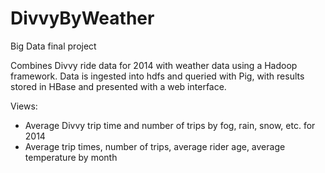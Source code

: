 # DivvyByWeather
Big Data final project


Combines Divvy ride data for 2014 with weather data using a Hadoop framework. Data is ingested into hdfs and queried with Pig, 
with results stored in HBase and presented with a web interface.


Views:

  - Average Divvy trip time and number of trips by fog, rain, snow, etc. for 2014
  - Average trip times, number of trips, average rider age, average temperature by month
